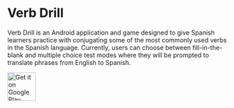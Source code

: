# Verb Drill

Verb Drill is an Android application and game designed to give Spanish learners practice with conjugating some of the most commonly used verbs in the Spanish language. Currently, users can choose between fill-in-the-blank and multiple choice test modes where they will be prompted to translate phrases from English to Spanish.

<a href='https://play.google.com/store/apps/details?id=blackbox.verbdrill&hl=en&pcampaignid=MKT-Other-global-all-co-prtnr-py-PartBadge-Mar2515-1'><img alt='Get it on Google Play' src='https://play.google.com/intl/en_us/badges/images/generic/en_badge_web_generic.png' height=64px/></a>
